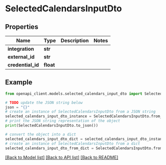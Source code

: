 # SelectedCalendarsInputDto


## Properties

Name | Type | Description | Notes
------------ | ------------- | ------------- | -------------
**integration** | **str** |  | 
**external_id** | **str** |  | 
**credential_id** | **float** |  | 

## Example

```python
from openapi_client.models.selected_calendars_input_dto import SelectedCalendarsInputDto

# TODO update the JSON string below
json = "{}"
# create an instance of SelectedCalendarsInputDto from a JSON string
selected_calendars_input_dto_instance = SelectedCalendarsInputDto.from_json(json)
# print the JSON string representation of the object
print(SelectedCalendarsInputDto.to_json())

# convert the object into a dict
selected_calendars_input_dto_dict = selected_calendars_input_dto_instance.to_dict()
# create an instance of SelectedCalendarsInputDto from a dict
selected_calendars_input_dto_from_dict = SelectedCalendarsInputDto.from_dict(selected_calendars_input_dto_dict)
```
[[Back to Model list]](../README.md#documentation-for-models) [[Back to API list]](../README.md#documentation-for-api-endpoints) [[Back to README]](../README.md)


